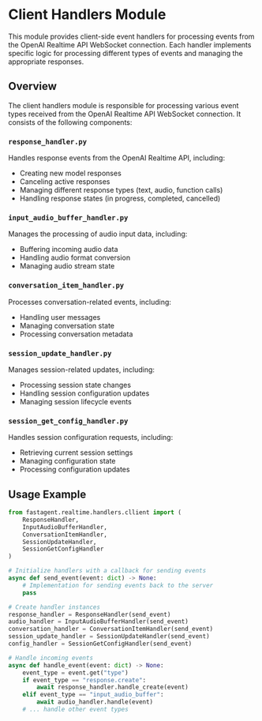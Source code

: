 # Client Handlers Module

This module provides client-side event handlers for processing events from the OpenAI Realtime API WebSocket connection. Each handler implements specific logic for processing different types of events and managing the appropriate responses.

## Overview

The client handlers module is responsible for processing various event types received from the OpenAI Realtime API WebSocket connection. It consists of the following components:

### `response_handler.py`

Handles response events from the OpenAI Realtime API, including:
- Creating new model responses
- Canceling active responses
- Managing different response types (text, audio, function calls)
- Handling response states (in progress, completed, cancelled)

### `input_audio_buffer_handler.py`

Manages the processing of audio input data, including:
- Buffering incoming audio data
- Handling audio format conversion
- Managing audio stream state

### `conversation_item_handler.py`

Processes conversation-related events, including:
- Handling user messages
- Managing conversation state
- Processing conversation metadata

### `session_update_handler.py`

Manages session-related updates, including:
- Processing session state changes
- Handling session configuration updates
- Managing session lifecycle events

### `session_get_config_handler.py`

Handles session configuration requests, including:
- Retrieving current session settings
- Managing configuration state
- Processing configuration updates

## Usage Example

```python
from fastagent.realtime.handlers.cllient import (
    ResponseHandler,
    InputAudioBufferHandler,
    ConversationItemHandler,
    SessionUpdateHandler,
    SessionGetConfigHandler
)

# Initialize handlers with a callback for sending events
async def send_event(event: dict) -> None:
    # Implementation for sending events back to the server
    pass

# Create handler instances
response_handler = ResponseHandler(send_event)
audio_handler = InputAudioBufferHandler(send_event)
conversation_handler = ConversationItemHandler(send_event)
session_update_handler = SessionUpdateHandler(send_event)
config_handler = SessionGetConfigHandler(send_event)

# Handle incoming events
async def handle_event(event: dict) -> None:
    event_type = event.get("type")
    if event_type == "response.create":
        await response_handler.handle_create(event)
    elif event_type == "input_audio_buffer":
        await audio_handler.handle(event)
    # ... handle other event types
``` 
